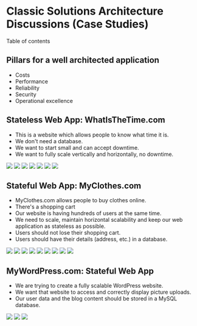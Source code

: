 # Classic Solutions Architecture Discussions (Case Studies)

Table of contents

## Pillars for a well architected application

- Costs
- Performance
- Reliability
- Security
- Operational excellence

## Stateless Web App: WhatIsTheTime.com

- This is a website which allows people to know what time it is.
- We don't need a database.
- We want to start small and can accept downtime.
- We want to fully scale vertically and horizontally, no downtime.

![](https://github.com/aditya109/journey-aws-cloud-architect/raw/main/08-classic-solutions-architecture-discussions/assets/simple-solution-whattimeisitdotcom.svg)
![](https://github.com/aditya109/journey-aws-cloud-architect/raw/main/08-classic-solutions-architecture-discussions/assets/scaling-vertically-whattimeisitdotcom.svg)
![](https://github.com/aditya109/journey-aws-cloud-architect/raw/main/08-classic-solutions-architecture-discussions/assets/scaling-horizontally-whattimeisitdotcom.svg)
![](https://github.com/aditya109/journey-aws-cloud-architect/raw/main/08-classic-solutions-architecture-discussions/assets/scaling-horizontally-2-whattimeisitdotcom.svg)
![](https://github.com/aditya109/journey-aws-cloud-architect/raw/main/08-classic-solutions-architecture-discussions/assets/scaling-horizontally-3-whattimeisitdotcom.svg)
![](https://github.com/aditya109/journey-aws-cloud-architect/raw/main/08-classic-solutions-architecture-discussions/assets/scaling-horizontally-asg-whattimeisitdotcom.svg)
![](https://github.com/aditya109/journey-aws-cloud-architect/raw/main/08-classic-solutions-architecture-discussions/assets/scaling-horizontally-disaster-resilience-whattimeisitdotcom.svg)

## Stateful Web App: MyClothes.com

- MyClothes.com allows people to buy clothes online.
- There's a shopping cart
- Our website is having hundreds of users at the same time.
- We need to scale, maintain horizontal scalability and keep our web application as stateless as possible.
- Users should not lose their shopping cart.
- Users should have their details (address, etc.) in a database.

![](https://github.com/aditya109/journey-aws-cloud-architect/raw/main/08-classic-solutions-architecture-discussions/assets/simple-solution-myclothesdotcom.svg)
![](https://github.com/aditya109/journey-aws-cloud-architect/raw/main/08-classic-solutions-architecture-discussions/assets/session-affinity-myclothesdotcom.svg)
![](https://github.com/aditya109/journey-aws-cloud-architect/raw/main/08-classic-solutions-architecture-discussions/assets/client-side-user-cookies-plain-myclothesdotcom.svg)
![](https://github.com/aditya109/journey-aws-cloud-architect/raw/main/08-classic-solutions-architecture-discussions/assets/user-cookies-plain-myclothesdotcom.svg)
![](https://github.com/aditya109/journey-aws-cloud-architect/raw/main/08-classic-solutions-architecture-discussions/assets/server-sessions-myclothesdotcom.svg)
![](https://github.com/aditya109/journey-aws-cloud-architect/raw/main/08-classic-solutions-architecture-discussions/assets/persistent-storage-myclothesdotcom.svg)
![](https://github.com/aditya109/journey-aws-cloud-architect/raw/main/08-classic-solutions-architecture-discussions/assets/persistent-storage-scaling-reads-with-replication-myclothesdotcom.svg)
![](https://github.com/aditya109/journey-aws-cloud-architect/raw/main/08-classic-solutions-architecture-discussions/assets/persistent-storage-scaling-reads-with-write-thorough-cache-myclothesdotcom.svg)
![](https://raw.githubusercontent.com/aditya109/journey-aws-cloud-architect/main/08-classic-solutions-architecture-discussions/assets/security-and-disaster-recovery-myclothesdotcom.svg)

## MyWordPress.com: Stateful Web App

- We are trying to create a fully scalable WordPress website.
- We want that website to access and correctly display picture uploads.
- Our user data and the blog content should be stored in a MySQL database.

![](https://github.com/aditya109/journey-aws-cloud-architect/raw/main/08-classic-solutions-architecture-discussions/assets/simple-solution-mywordpressdotcom.svg)
![](https://github.com/aditya109/journey-aws-cloud-architect/raw/main/08-classic-solutions-architecture-discussions/assets/image-storage-mywordpressdotcom.svg)
![](https://github.com/aditya109/journey-aws-cloud-architect/raw/main/08-classic-solutions-architecture-discussions/assets/image-storage-efs-mywordpressdotcom.svg)
